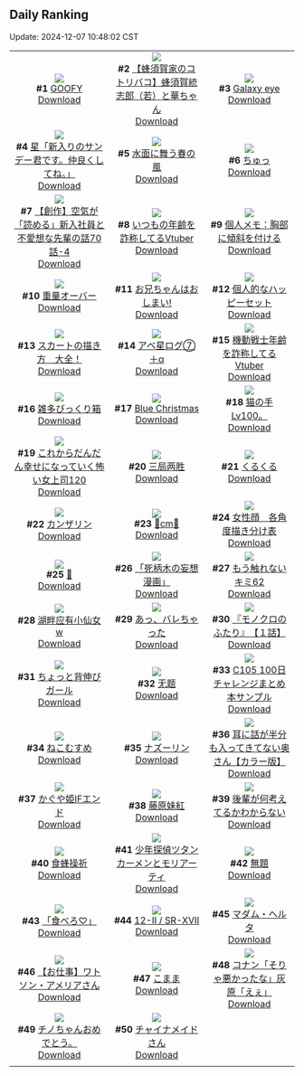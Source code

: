 ## Daily Ranking
Update: 2024-12-07 10:48:02 CST

|      |      |      |
| :----: | :----: | :----: |
| ![](https://i.pixiv.re/c/240x480/img-master/img/2024/12/04/00/00/48/124874883_p0_master1200.jpg)<br>**#1** [GOOFY](https://www.pixiv.net/artworks/124874883)<br>[Download](https://i.pixiv.re/img-original/img/2024/12/04/00/00/48/124874883_p0.png) | ![](https://i.pixiv.re/c/240x480/img-master/img/2024/12/04/17/38/05/124890387_p0_master1200.jpg)<br>**#2** [【蜂須賀家のコトリバコ】蜂須賀統志郎（若）と華ちゃん](https://www.pixiv.net/artworks/124890387)<br>[Download](https://i.pixiv.re/img-original/img/2024/12/04/17/38/05/124890387_p0.jpg) | ![](https://i.pixiv.re/c/240x480/img-master/img/2024/12/04/17/24/46/124890065_p0_master1200.jpg)<br>**#3** [Galaxy eye](https://www.pixiv.net/artworks/124890065)<br>[Download](https://i.pixiv.re/img-original/img/2024/12/04/17/24/46/124890065_p0.jpg) |
| ![](https://i.pixiv.re/c/240x480/img-master/img/2024/12/04/00/00/18/124874761_p0_master1200.jpg)<br>**#4** [星「新入りのサンデー君です。仲良くしてね。」](https://www.pixiv.net/artworks/124874761)<br>[Download](https://i.pixiv.re/img-original/img/2024/12/04/00/00/18/124874761_p0.jpg) | ![](https://i.pixiv.re/c/240x480/img-master/img/2024/12/05/07/30/01/124909023_p0_master1200.jpg)<br>**#5** [水面に舞う春の風](https://www.pixiv.net/artworks/124909023)<br>[Download](https://i.pixiv.re/img-original/img/2024/12/05/07/30/01/124909023_p0.jpg) | ![](https://i.pixiv.re/c/240x480/img-master/img/2024/12/04/00/21/39/124875817_p0_master1200.jpg)<br>**#6** [ちゅっ](https://www.pixiv.net/artworks/124875817)<br>[Download](https://i.pixiv.re/img-original/img/2024/12/04/00/21/39/124875817_p0.jpg) |
| ![](https://i.pixiv.re/c/240x480/img-master/img/2024/12/05/18/00/47/124918219_p0_master1200.jpg)<br>**#7** [【創作】空気が「読める」新入社員と不愛想な先輩の話70話-4](https://www.pixiv.net/artworks/124918219)<br>[Download](https://i.pixiv.re/img-original/img/2024/12/05/18/00/47/124918219_p0.jpg) | ![](https://i.pixiv.re/c/240x480/img-master/img/2024/12/04/21/01/22/124895993_p0_master1200.jpg)<br>**#8** [いつもの年齢を詐称してるVtuber](https://www.pixiv.net/artworks/124895993)<br>[Download](https://i.pixiv.re/img-original/img/2024/12/04/21/01/22/124895993_p0.png) | ![](https://i.pixiv.re/c/240x480/img-master/img/2024/12/05/06/00/04/124907910_p0_master1200.jpg)<br>**#9** [個人メモ：胸部に傾斜を付ける](https://www.pixiv.net/artworks/124907910)<br>[Download](https://i.pixiv.re/img-original/img/2024/12/05/06/00/04/124907910_p0.jpg) |
| ![](https://i.pixiv.re/c/240x480/img-master/img/2024/12/04/00/22/49/124875864_p0_master1200.jpg)<br>**#10** [重量オーバー](https://www.pixiv.net/artworks/124875864)<br>[Download](https://i.pixiv.re/img-original/img/2024/12/04/00/22/49/124875864_p0.jpg) | ![](https://i.pixiv.re/c/240x480/img-master/img/2024/12/04/00/02/23/124875051_p0_master1200.jpg)<br>**#11** [お兄ちゃんはおしまい!](https://www.pixiv.net/artworks/124875051)<br>[Download](https://i.pixiv.re/img-original/img/2024/12/04/00/02/23/124875051_p0.png) | ![](https://i.pixiv.re/c/240x480/img-master/img/2024/12/04/22/15/11/124898479_p0_master1200.jpg)<br>**#12** [個人的なハッピーセット](https://www.pixiv.net/artworks/124898479)<br>[Download](https://i.pixiv.re/img-original/img/2024/12/04/22/15/11/124898479_p0.png) |
| ![](https://i.pixiv.re/c/240x480/img-master/img/2024/12/04/00/01/08/124874932_p0_master1200.jpg)<br>**#13** [スカートの描き方　大全！](https://www.pixiv.net/artworks/124874932)<br>[Download](https://i.pixiv.re/img-original/img/2024/12/04/00/01/08/124874932_p0.png) | ![](https://i.pixiv.re/c/240x480/img-master/img/2024/12/06/12/08/45/124920084_p0_master1200.jpg)<br>**#14** [アベ星ログ⑦＋α](https://www.pixiv.net/artworks/124920084)<br>[Download](https://i.pixiv.re/img-original/img/2024/12/06/12/08/45/124920084_p0.jpg) | ![](https://i.pixiv.re/c/240x480/img-master/img/2024/12/05/21/06/48/124923479_p0_master1200.jpg)<br>**#15** [機動戦士年齢を詐称してるVtuber](https://www.pixiv.net/artworks/124923479)<br>[Download](https://i.pixiv.re/img-original/img/2024/12/05/21/06/48/124923479_p0.png) |
| ![](https://i.pixiv.re/c/240x480/img-master/img/2024/12/04/18/10/22/124891266_p0_master1200.jpg)<br>**#16** [雑多びっくり箱](https://www.pixiv.net/artworks/124891266)<br>[Download](https://i.pixiv.re/img-original/img/2024/12/04/18/10/22/124891266_p0.jpg) | ![](https://i.pixiv.re/c/240x480/img-master/img/2024/12/04/19/43/10/124893590_p0_master1200.jpg)<br>**#17** [Blue Christmas](https://www.pixiv.net/artworks/124893590)<br>[Download](https://i.pixiv.re/img-original/img/2024/12/04/19/43/10/124893590_p0.jpg) | ![](https://i.pixiv.re/c/240x480/img-master/img/2024/12/05/05/48/14/124907791_p0_master1200.jpg)<br>**#18** [猫の手Lv100。](https://www.pixiv.net/artworks/124907791)<br>[Download](https://i.pixiv.re/img-original/img/2024/12/05/05/48/14/124907791_p0.jpg) |
| ![](https://i.pixiv.re/c/240x480/img-master/img/2024/12/05/10/53/16/124889617_p0_master1200.jpg)<br>**#19** [これからだんだん幸せになっていく怖い女上司120](https://www.pixiv.net/artworks/124889617)<br>[Download](https://i.pixiv.re/img-original/img/2024/12/05/10/53/16/124889617_p0.jpg) | ![](https://i.pixiv.re/c/240x480/img-master/img/2024/12/05/18/49/46/124919498_p0_master1200.jpg)<br>**#20** [三局两胜](https://www.pixiv.net/artworks/124919498)<br>[Download](https://i.pixiv.re/img-original/img/2024/12/05/18/49/46/124919498_p0.jpg) | ![](https://i.pixiv.re/c/240x480/img-master/img/2024/12/05/01/23/47/124904459_p0_master1200.jpg)<br>**#21** [くるくる](https://www.pixiv.net/artworks/124904459)<br>[Download](https://i.pixiv.re/img-original/img/2024/12/05/01/23/47/124904459_p0.jpg) |
| ![](https://i.pixiv.re/c/240x480/img-master/img/2024/12/04/00/00/22/124874778_p0_master1200.jpg)<br>**#22** [カンザリン](https://www.pixiv.net/artworks/124874778)<br>[Download](https://i.pixiv.re/img-original/img/2024/12/04/00/00/22/124874778_p0.png) | ![](https://i.pixiv.re/c/240x480/img-master/img/2024/12/04/20/39/38/124895259_p0_master1200.jpg)<br>**#23** [💍cm💍](https://www.pixiv.net/artworks/124895259)<br>[Download](https://i.pixiv.re/img-original/img/2024/12/04/20/39/38/124895259_p0.png) | ![](https://i.pixiv.re/c/240x480/img-master/img/2024/12/05/00/00/19/124901887_p0_master1200.jpg)<br>**#24** [女性顔　各角度描き分け表](https://www.pixiv.net/artworks/124901887)<br>[Download](https://i.pixiv.re/img-original/img/2024/12/05/00/00/19/124901887_p0.jpg) |
| ![](https://i.pixiv.re/c/240x480/img-master/img/2024/12/04/22/00/01/124897871_p0_master1200.jpg)<br>**#25** [🫧](https://www.pixiv.net/artworks/124897871)<br>[Download](https://i.pixiv.re/img-original/img/2024/12/04/22/00/01/124897871_p0.png) | ![](https://i.pixiv.re/c/240x480/img-master/img/2024/12/05/12/26/23/124912751_p0_master1200.jpg)<br>**#26** [「死柄木の妄想漫画」](https://www.pixiv.net/artworks/124912751)<br>[Download](https://i.pixiv.re/img-original/img/2024/12/05/12/26/23/124912751_p0.png) | ![](https://i.pixiv.re/c/240x480/img-master/img/2024/12/05/16/55/43/124916799_p0_master1200.jpg)<br>**#27** [もう触れないキミ62](https://www.pixiv.net/artworks/124916799)<br>[Download](https://i.pixiv.re/img-original/img/2024/12/05/16/55/43/124916799_p0.jpg) |
| ![](https://i.pixiv.re/c/240x480/img-master/img/2024/12/05/12/32/47/124912861_p0_master1200.jpg)<br>**#28** [湖畔应有小仙女w](https://www.pixiv.net/artworks/124912861)<br>[Download](https://i.pixiv.re/img-original/img/2024/12/05/12/32/47/124912861_p0.jpg) | ![](https://i.pixiv.re/c/240x480/img-master/img/2024/12/04/00/00/23/124874787_p0_master1200.jpg)<br>**#29** [あっ、バレちゃった](https://www.pixiv.net/artworks/124874787)<br>[Download](https://i.pixiv.re/img-original/img/2024/12/04/00/00/23/124874787_p0.jpg) | ![](https://i.pixiv.re/c/240x480/img-master/img/2024/12/04/16/10/01/124888760_p0_master1200.jpg)<br>**#30** [『モノクロのふたり』　【１話】](https://www.pixiv.net/artworks/124888760)<br>[Download](https://i.pixiv.re/img-original/img/2024/12/04/16/10/01/124888760_p0.jpg) |
| ![](https://i.pixiv.re/c/240x480/img-master/img/2024/12/04/19/48/20/124893701_p0_master1200.jpg)<br>**#31** [ちょっと背伸びガール](https://www.pixiv.net/artworks/124893701)<br>[Download](https://i.pixiv.re/img-original/img/2024/12/04/19/48/20/124893701_p0.png) | ![](https://i.pixiv.re/c/240x480/img-master/img/2024/12/05/15/35/32/124915571_p0_master1200.jpg)<br>**#32** [无题](https://www.pixiv.net/artworks/124915571)<br>[Download](https://i.pixiv.re/img-original/img/2024/12/05/15/35/32/124915571_p0.jpg) | ![](https://i.pixiv.re/c/240x480/img-master/img/2024/12/04/23/03/16/124900081_p0_master1200.jpg)<br>**#33** [C105 100日チャレンジまとめ本サンプル](https://www.pixiv.net/artworks/124900081)<br>[Download](https://i.pixiv.re/img-original/img/2024/12/04/23/03/16/124900081_p0.png) |
| ![](https://i.pixiv.re/c/240x480/img-master/img/2024/12/04/17/41/31/124890445_p0_master1200.jpg)<br>**#34** [ねこむすめ](https://www.pixiv.net/artworks/124890445)<br>[Download](https://i.pixiv.re/img-original/img/2024/12/04/17/41/31/124890445_p0.jpg) | ![](https://i.pixiv.re/c/240x480/img-master/img/2024/12/04/00/05/21/124875232_p0_master1200.jpg)<br>**#35** [ナズーリン](https://www.pixiv.net/artworks/124875232)<br>[Download](https://i.pixiv.re/img-original/img/2024/12/04/00/05/21/124875232_p0.jpg) | ![](https://i.pixiv.re/c/240x480/img-master/img/2024/12/04/00/00/52/124874898_p0_master1200.jpg)<br>**#36** [耳に話が半分も入ってきてない奥さん【カラー版】](https://www.pixiv.net/artworks/124874898)<br>[Download](https://i.pixiv.re/img-original/img/2024/12/04/00/00/52/124874898_p0.jpg) |
| ![](https://i.pixiv.re/c/240x480/img-master/img/2024/12/04/21/02/26/124896036_p0_master1200.jpg)<br>**#37** [かぐや姫IFエンド](https://www.pixiv.net/artworks/124896036)<br>[Download](https://i.pixiv.re/img-original/img/2024/12/04/21/02/26/124896036_p0.png) | ![](https://i.pixiv.re/c/240x480/img-master/img/2024/12/05/01/22/44/124904440_p0_master1200.jpg)<br>**#38** [藤原妹紅](https://www.pixiv.net/artworks/124904440)<br>[Download](https://i.pixiv.re/img-original/img/2024/12/05/01/22/44/124904440_p0.jpg) | ![](https://i.pixiv.re/c/240x480/img-master/img/2024/12/04/16/33/51/124889118_p0_master1200.jpg)<br>**#39** [後輩が何考えてるかわからない](https://www.pixiv.net/artworks/124889118)<br>[Download](https://i.pixiv.re/img-original/img/2024/12/04/16/33/51/124889118_p0.jpg) |
| ![](https://i.pixiv.re/c/240x480/img-master/img/2024/12/04/00/00/21/124874774_p0_master1200.jpg)<br>**#40** [食蜂操祈](https://www.pixiv.net/artworks/124874774)<br>[Download](https://i.pixiv.re/img-original/img/2024/12/04/00/00/21/124874774_p0.jpg) | ![](https://i.pixiv.re/c/240x480/img-master/img/2024/12/04/15/00/03/124887698_p0_master1200.jpg)<br>**#41** [少年探偵ツタンカーメンとモリアーティ](https://www.pixiv.net/artworks/124887698)<br>[Download](https://i.pixiv.re/img-original/img/2024/12/04/15/00/03/124887698_p0.jpg) | ![](https://i.pixiv.re/c/240x480/img-master/img/2024/12/04/21/02/46/124896043_p0_master1200.jpg)<br>**#42** [無題](https://www.pixiv.net/artworks/124896043)<br>[Download](https://i.pixiv.re/img-original/img/2024/12/04/21/02/46/124896043_p0.png) |
| ![](https://i.pixiv.re/c/240x480/img-master/img/2024/12/04/18/34/57/124891860_p0_master1200.jpg)<br>**#43** [「食べろ♡」](https://www.pixiv.net/artworks/124891860)<br>[Download](https://i.pixiv.re/img-original/img/2024/12/04/18/34/57/124891860_p0.jpg) | ![](https://i.pixiv.re/c/240x480/img-master/img/2024/12/05/01/06/08/124903867_p0_master1200.jpg)<br>**#44** [12-Ⅱ / SR-ⅩⅦ](https://www.pixiv.net/artworks/124903867)<br>[Download](https://i.pixiv.re/img-original/img/2024/12/05/01/06/08/124903867_p0.png) | ![](https://i.pixiv.re/c/240x480/img-master/img/2024/12/04/00/05/02/124875205_p0_master1200.jpg)<br>**#45** [マダム・ヘルタ](https://www.pixiv.net/artworks/124875205)<br>[Download](https://i.pixiv.re/img-original/img/2024/12/04/00/05/02/124875205_p0.png) |
| ![](https://i.pixiv.re/c/240x480/img-master/img/2024/12/04/21/11/58/124896335_p0_master1200.jpg)<br>**#46** [【お仕事】ワトソン・アメリアさん](https://www.pixiv.net/artworks/124896335)<br>[Download](https://i.pixiv.re/img-original/img/2024/12/04/21/11/58/124896335_p0.jpg) | ![](https://i.pixiv.re/c/240x480/img-master/img/2024/12/05/18/16/24/124918672_p0_master1200.jpg)<br>**#47** [こまま](https://www.pixiv.net/artworks/124918672)<br>[Download](https://i.pixiv.re/img-original/img/2024/12/05/18/16/24/124918672_p0.png) | ![](https://i.pixiv.re/c/240x480/img-master/img/2024/12/04/18/17/51/124891438_p0_master1200.jpg)<br>**#48** [コナン「そりゃ悪かったな」灰原「えぇ」](https://www.pixiv.net/artworks/124891438)<br>[Download](https://i.pixiv.re/img-original/img/2024/12/04/18/17/51/124891438_p0.jpg) |
| ![](https://i.pixiv.re/c/240x480/img-master/img/2024/12/04/20/06/26/124894302_p0_master1200.jpg)<br>**#49** [チノちゃんおめでとう。](https://www.pixiv.net/artworks/124894302)<br>[Download](https://i.pixiv.re/img-original/img/2024/12/04/20/06/26/124894302_p0.jpg) | ![](https://i.pixiv.re/c/240x480/img-master/img/2024/12/04/19/12/51/124892861_p0_master1200.jpg)<br>**#50** [チャイナメイドさん](https://www.pixiv.net/artworks/124892861)<br>[Download](https://i.pixiv.re/img-original/img/2024/12/04/19/12/51/124892861_p0.png) |
|      |
